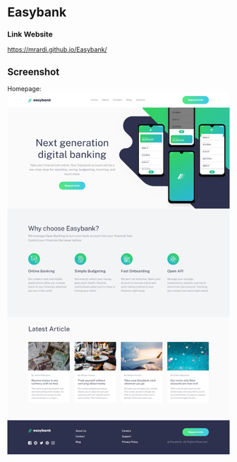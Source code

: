 # Easybank

### Link Website

https://mrardi.github.io/Easybank/

## Screenshot
Homepage:
![Homepage](./src/images/homepage.png)
